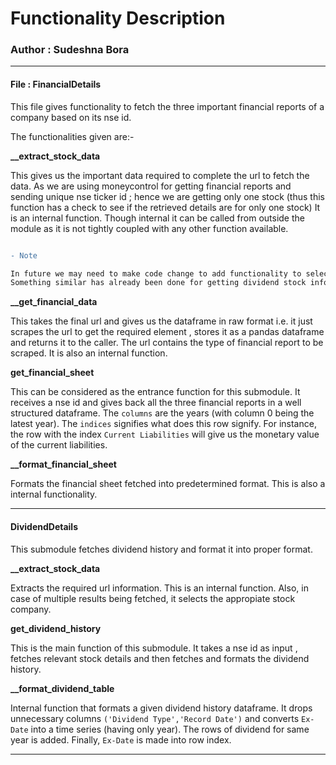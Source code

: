 # Functionality Description

### Author : Sudeshna Bora

---

#### File : FinancialDetails

This file gives functionality to fetch the three important financial reports of a company based on its nse id. 

The functionalities given are:-

<b>__extract_stock_data</b> 

This gives us the important data required to complete the url to fetch the data. 
As we are using moneycontrol for getting financial reports and sending unique nse ticker id ; hence we are getting only one stock (thus this function 
has a check to see if the retrieved details are for only one stock) 
It is an internal function. 
Though internal it can be called from outside the module as it is not tightly coupled with any other function available.

```diff

- Note 

In future we may need to make code change to add functionality to select the correct stock from a group of stock returned on query. 
Something similar has already been done for getting dividend stock information in DividendDetails submodule.


```

<b>__get_financial_data</b>

This takes the final url and gives us the dataframe in raw format i.e. it just scrapes the url to get the required element , stores it as a 
pandas dataframe and returns it to the caller.
The url contains the type of financial report to be scraped.
It is also an internal function.

<b>get_financial_sheet</b>

This can be considered as the entrance function for this submodule. 
It receives a nse id and gives back all the three financial reports in a well structured dataframe. 
The ```columns``` are the years (with column 0 being the latest year).
The ```indices``` signifies what does this row signify. For instance, the row with the index ```Current Liabilities``` will give us the monetary value of 
the current liabilities.

<b>__format_financial_sheet</b>

Formats the financial sheet fetched into predetermined format.
This is also a internal functionality.

---

#### DividendDetails

This submodule fetches dividend history and format it into proper format.

<b>__extract_stock_data</b>

Extracts the required url information. This is an internal function.
Also, in case of multiple results being fetched, it selects the appropiate stock company.

<b>get_dividend_history</b>

This is the main function of this submodule. 
It takes a nse id as input , fetches relevant stock details and then fetches and formats the dividend history. 

<b>__format_dividend_table</b>

Internal function that formats a given dividend history dataframe.
It drops unnecessary columns ```('Dividend Type','Record Date')``` and converts ```Ex-Date``` into a time series (having only year).
The rows of dividend for same year is added. 
Finally, ```Ex-Date``` is made into row index. 

---



